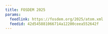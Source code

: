 ```yaml
---
title: FOSDEM 2025
params:
  feedlink: https://fosdem.org/2025/atom.xml
  feedid: 42d545881066714a12200ceea552642f
---
```

